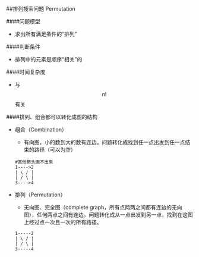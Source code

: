 ##排列搜索问题 Permutation 

####问题模型
- 求出所有满足条件的“排列”

####判断条件
- 排列中的元素是顺序“相关”的

####时间复杂度
- 与 $$n!$$  有关


####排列、组合都可以转化成图的结构
- 组合（Combination）
    - 有向图，小的数到大的数有连边。问题转化成找到任一点出发到任一点结束的路径（可以为空）
    
    ```
    #其他箭头画不出来
    1---->2
    | \ / |
    | / \ |
    3---->4
    ```

- 排列（Permutation）
    - 无向图、完全图（complete graph，所有点两两之间都有连边的无向图），任何两点之间有连边。问题转化成从一点出发到另一点，找到在这图上经过点一次且一次的所有路径。
    
    ```
    1-----2
    | \ / |
    | / \ |
    3-----4
    
    ```
    
